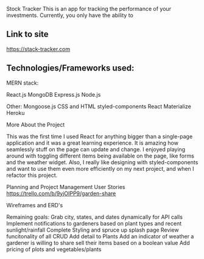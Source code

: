 Stock Tracker
This is an app for tracking the performance of your investments. Currently, you only have the ability to 

## Link to site
https://stack-tracker.com

## Technologies/Frameworks used:
MERN stack:

React.js
MongoDB
Express.js
Node.js

Other:
Mongoose.js
CSS and HTML
styled-components
React Materialize
Heroku

More About the Project

This was the first time I used React for anything bigger than a single-page application and it was a great learning experience. It is amazing how seamlessly stuff on the page can update and change. I enjoyed playing around with toggling different items being available on the page, like forms and the weather widget. Also, I really like designing with styled-components and want to use them even more efficiently on my next project, and when I refactor this project.

Planning and Project Management
User Stories https://trello.com/b/9yjOIPP9/garden-share

Wireframes and ERD's

Remaining goals:
Grab city, states, and dates dynamically for API calls Implement notifications to gardeners based on plant types and recent sunlight/rainfall Complete Styling and spruce up splash page Review funcitonality of all CRUD Add detail to Plants Add an indicator of weather a gardener is willing to share sell their items based on a boolean value Add pricing of plots and vegetables/plants